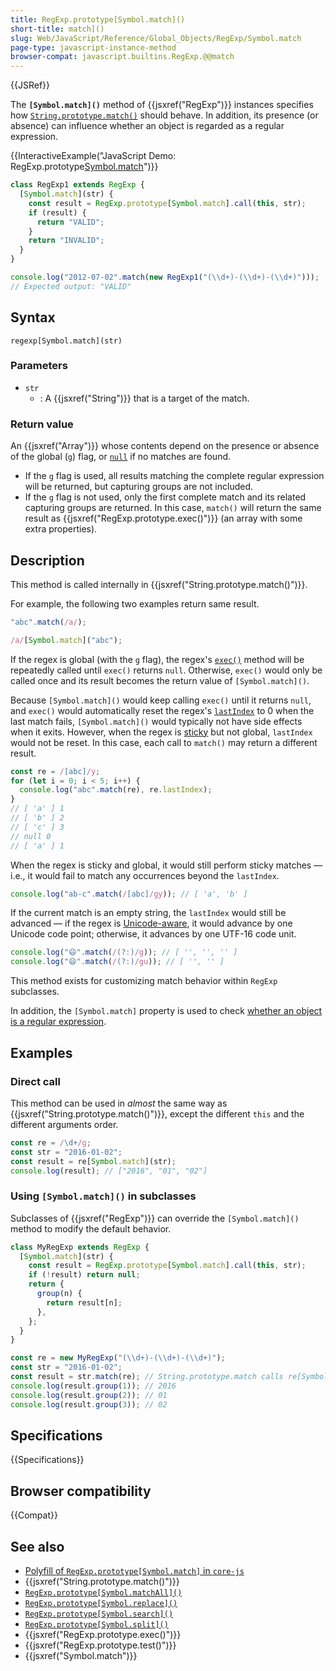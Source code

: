 ```yaml
---
title: RegExp.prototype[Symbol.match]()
short-title: match]()
slug: Web/JavaScript/Reference/Global_Objects/RegExp/Symbol.match
page-type: javascript-instance-method
browser-compat: javascript.builtins.RegExp.@@match
---
```


{{JSRef}}

The **`[Symbol.match]()`** method of {{jsxref("RegExp")}} instances specifies how [`String.prototype.match()`](/en-US/docs/Web/JavaScript/Reference/Global_Objects/String/match) should behave. In addition, its presence (or absence) can influence whether an object is regarded as a regular expression.

{{InteractiveExample("JavaScript Demo: RegExp.prototype[Symbol.match]()")}}

```js interactive-example
class RegExp1 extends RegExp {
  [Symbol.match](str) {
    const result = RegExp.prototype[Symbol.match].call(this, str);
    if (result) {
      return "VALID";
    }
    return "INVALID";
  }
}

console.log("2012-07-02".match(new RegExp1("(\\d+)-(\\d+)-(\\d+)")));
// Expected output: "VALID"
```

## Syntax

```js-nolint
regexp[Symbol.match](str)
```

### Parameters

- `str`
  - : A {{jsxref("String")}} that is a target of the match.

### Return value

An {{jsxref("Array")}} whose contents depend on the presence or absence of the global (`g`) flag, or [`null`](/en-US/docs/Web/JavaScript/Reference/Operators/null) if no matches are found.

- If the `g` flag is used, all results matching the complete regular expression will be returned, but capturing groups are not included.
- If the `g` flag is not used, only the first complete match and its related capturing groups are returned. In this case, `match()` will return the same result as {{jsxref("RegExp.prototype.exec()")}} (an array with some extra properties).

## Description

This method is called internally in {{jsxref("String.prototype.match()")}}.

For example, the following two examples return same result.

```js
"abc".match(/a/);

/a/[Symbol.match]("abc");
```

If the regex is global (with the `g` flag), the regex's [`exec()`](/en-US/docs/Web/JavaScript/Reference/Global_Objects/RegExp/exec) method will be repeatedly called until `exec()` returns `null`. Otherwise, `exec()` would only be called once and its result becomes the return value of `[Symbol.match]()`.

Because `[Symbol.match]()` would keep calling `exec()` until it returns `null`, and `exec()` would automatically reset the regex's [`lastIndex`](/en-US/docs/Web/JavaScript/Reference/Global_Objects/RegExp/lastIndex) to 0 when the last match fails, `[Symbol.match]()` would typically not have side effects when it exits. However, when the regex is [sticky](/en-US/docs/Web/JavaScript/Reference/Global_Objects/RegExp/sticky) but not global, `lastIndex` would not be reset. In this case, each call to `match()` may return a different result.

```js
const re = /[abc]/y;
for (let i = 0; i < 5; i++) {
  console.log("abc".match(re), re.lastIndex);
}
// [ 'a' ] 1
// [ 'b' ] 2
// [ 'c' ] 3
// null 0
// [ 'a' ] 1
```

When the regex is sticky and global, it would still perform sticky matches — i.e., it would fail to match any occurrences beyond the `lastIndex`.

```js
console.log("ab-c".match(/[abc]/gy)); // [ 'a', 'b' ]
```

If the current match is an empty string, the `lastIndex` would still be advanced — if the regex is [Unicode-aware](/en-US/docs/Web/JavaScript/Reference/Global_Objects/RegExp/unicode#unicode-aware_mode), it would advance by one Unicode code point; otherwise, it advances by one UTF-16 code unit.

```js
console.log("😄".match(/(?:)/g)); // [ '', '', '' ]
console.log("😄".match(/(?:)/gu)); // [ '', '' ]
```

This method exists for customizing match behavior within `RegExp` subclasses.

In addition, the `[Symbol.match]` property is used to check [whether an object is a regular expression](/en-US/docs/Web/JavaScript/Reference/Global_Objects/RegExp#special_handling_for_regexes).

## Examples

### Direct call

This method can be used in _almost_ the same way as {{jsxref("String.prototype.match()")}}, except the different `this` and the different arguments order.

```js
const re = /\d+/g;
const str = "2016-01-02";
const result = re[Symbol.match](str);
console.log(result); // ["2016", "01", "02"]
```

### Using `[Symbol.match]()` in subclasses

Subclasses of {{jsxref("RegExp")}} can override the `[Symbol.match]()` method to modify the default behavior.

```js
class MyRegExp extends RegExp {
  [Symbol.match](str) {
    const result = RegExp.prototype[Symbol.match].call(this, str);
    if (!result) return null;
    return {
      group(n) {
        return result[n];
      },
    };
  }
}

const re = new MyRegExp("(\\d+)-(\\d+)-(\\d+)");
const str = "2016-01-02";
const result = str.match(re); // String.prototype.match calls re[Symbol.match]().
console.log(result.group(1)); // 2016
console.log(result.group(2)); // 01
console.log(result.group(3)); // 02
```

## Specifications

{{Specifications}}

## Browser compatibility

{{Compat}}

## See also

- [Polyfill of `RegExp.prototype[Symbol.match]` in `core-js`](https://github.com/zloirock/core-js#ecmascript-string-and-regexp)
- {{jsxref("String.prototype.match()")}}
- [`RegExp.prototype[Symbol.matchAll]()`](/en-US/docs/Web/JavaScript/Reference/Global_Objects/RegExp/Symbol.matchAll)
- [`RegExp.prototype[Symbol.replace]()`](/en-US/docs/Web/JavaScript/Reference/Global_Objects/RegExp/Symbol.replace)
- [`RegExp.prototype[Symbol.search]()`](/en-US/docs/Web/JavaScript/Reference/Global_Objects/RegExp/Symbol.search)
- [`RegExp.prototype[Symbol.split]()`](/en-US/docs/Web/JavaScript/Reference/Global_Objects/RegExp/Symbol.split)
- {{jsxref("RegExp.prototype.exec()")}}
- {{jsxref("RegExp.prototype.test()")}}
- {{jsxref("Symbol.match")}}
